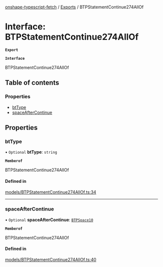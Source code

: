 [onshape-typescript-fetch](../README.md) / [Exports](../modules.md) / BTPStatementContinue274AllOf

# Interface: BTPStatementContinue274AllOf

**`Export`**

**`Interface`**

BTPStatementContinue274AllOf

## Table of contents

### Properties

- [btType](BTPStatementContinue274AllOf.md#bttype)
- [spaceAfterContinue](BTPStatementContinue274AllOf.md#spaceaftercontinue)

## Properties

### btType

• `Optional` **btType**: `string`

**`Memberof`**

BTPStatementContinue274AllOf

#### Defined in

[models/BTPStatementContinue274AllOf.ts:34](https://github.com/toebes/onshape-typescript-fetch/blob/3e11ae1/models/BTPStatementContinue274AllOf.ts#L34)

___

### spaceAfterContinue

• `Optional` **spaceAfterContinue**: [`BTPSpace10`](BTPSpace10.md)

**`Memberof`**

BTPStatementContinue274AllOf

#### Defined in

[models/BTPStatementContinue274AllOf.ts:40](https://github.com/toebes/onshape-typescript-fetch/blob/3e11ae1/models/BTPStatementContinue274AllOf.ts#L40)
